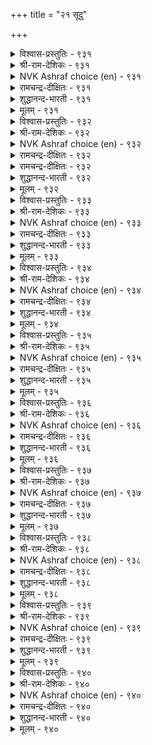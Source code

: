 +++
title = "२१ सूदु"

+++


<details><summary>विश्वास-प्रस्तुतिः - ९३१</summary>

वेण्डऱ्क वॆण्ड्रिडिनुम् सूदिनै वॆण्ड्रदूउम्  
तूण्डिऱ्पॊन् मीन्विऴुङ्गि अट्रु।       ९३१
</details>

<details><summary>श्री-राम-देशिकः - ९३१</summary>

अधिकारः ९४. द्यूतः  
न कुर्याज्जयशीलोऽपि द्यूतं, नश्येज्जितं धनम् ।  
मक्ष्याशया मीनभुक्तजलोद्गारसमं भवेत् ॥ ९३१॥
</details>

<details><summary>NVK Ashraf choice (en) - ९३१</summary>

०९३१
Don’t gamble even if you win for it draws you in
Like fishes drawn to shining baits.
(P.S. Sundaram), (N.V.K. Ashraf)
</details>

<details><summary>रामचन्द्र-दीक्षितः - ९३१</summary>

931 vēṇṭaṟka veṉṟiṭiṉum cūtiṉai veṉṟatūum  
tūṇṭiṟpoṉ mīṉviḻuṅki aṟṟu.

931\. Do not desire to gamble even if you win; for your gain is like the bait to a fish.  
</details>

<details><summary>शुद्धानन्द-भारती - ९३१</summary>

1\. வேண்டற்க வென்றிடினும் சூதினை வென்றதூஉம்  
தூண்டிற்பொன் மீன்விழுங்கி யற்று.  
Avoid gambling, albeit you win  
Gulping bait-hook what does fish gain?        931  
</details>

<details><summary>मूलम् - ९३१</summary>

वेण्डऱ्क वॆण्ड्रिडिनुम् सूदिनै वॆण्ड्रदूउम्  
तूण्डिऱ्पॊन् मीन्विऴुङ्गि अट्रु।       ९३१
</details>

<details><summary>विश्वास-प्रस्तुतिः - ९३२</summary>

ऒण्ड्रॆय्दि नूऱिऴक्कुम् सूदर्क्कुम् उण्डाङ्गॊल्  
नण्ड्रॆय्दि वाऴ्वदोर् आऱु।      ९३२
</details>

<details><summary>श्री-राम-देशिकः - ९३२</summary>

प्राप्यौकांशं शतांशानां त्यक्ता द्यूतोपसेवकः ।  
धर्मकामप्राप्तिमार्गं न लभेत कदाचन ॥ ९३२॥
</details>

<details><summary>NVK Ashraf choice (en) - ९३२</summary>

०९३२
Can gamblers gain anything good in life
Who gain one and lose a hundred? *
(P.S. Sundaram)
</details>

<details><summary>रामचन्द्र-दीक्षितः - ९३२</summary>

932 oṉṟueyti nūṟuiḻakkum cūtarkkum uṇṭāṅkol  
naṉṟueyti vāḻvatōr āṟu.

932\. Can gamblers who lose a hundred times before winning once ever dream of an upright life?  
</details>

<details><summary>रामचन्द्र-दीक्षितः - ९३२</summary>

932 oṉṟueyti nūṟuiḻakkum cūtarkkum uṇṭāṅkol  
naṉṟueyti vāḻvatōr āṟu.

932\. Can gamblers who lose a hundred times before winning once ever dream of an upright life?  
</details>

<details><summary>शुद्धानन्द-भारती - ९३२</summary>

2\. ஒன்றெய்தி நூறிழக்கும் சூதர்க்கும் உண்டாங்கொல்  
நன்றெய்தி வாழ்வதோர் ஆறு.  
Can gamblers in life good obtain  
Who lose a hundred one to gain?        932  
</details>

<details><summary>मूलम् - ९३२</summary>

ऒण्ड्रॆय्दि नूऱिऴक्कुम् सूदर्क्कुम् उण्डाङ्गॊल्  
नण्ड्रॆय्दि वाऴ्वदोर् आऱु।      ९३२
</details>

<details><summary>विश्वास-प्रस्तुतिः - ९३३</summary>

उरुळायम् ओवादु कूऱिन् पॊरुळायम्  
पोऒय्प् पुऱमे पडुम्।      ९३३
</details>

<details><summary>श्री-राम-देशिकः - ९३३</summary>

अक्षेण भ्रमणार्हेण लाभार्थं द्यूतकारिभिः ।  
सञ्चितार्थस्तथा लाभो रिपूणां सविधं व्रजेत् ॥ ९३३॥
</details>

<details><summary>NVK Ashraf choice (en) - ९३३</summary>

०९३३
To be lost all the time in the rolling dice
Is to lose your hoarded wealth to others.
(P.S. Sundaram)
</details>

<details><summary>रामचन्द्र-दीक्षितः - ९३३</summary>

933 uruḷāyam ōvātu kūṟiṉ poruḷāyam  
pōoyp puṟamē paṭum.

933\. If one continually plays with the rolling dice one’s riches desert one to enrich one’s enemies.  
</details>

<details><summary>शुद्धानन्द-भारती - ९३३</summary>

3\. உருளாயம் ஓவாது கூறின் பொருளாயம்  
போஒய்ப் புறமே படும்.  
If kings indulge in casting dice  
All their fortune will flow to foes.        933  
</details>

<details><summary>मूलम् - ९३३</summary>

उरुळायम् ओवादु कूऱिन् पॊरुळायम्  
पोऒय्प् पुऱमे पडुम्।      ९३३
</details>

<details><summary>विश्वास-प्रस्तुतिः - ९३४</summary>

सिऱुमै पलसॆय्दु सीरऴिक्कुम् सूदिन्  
वऱुमै तरुवदॊण्ड्रु इल्।      ९३४
</details>

<details><summary>श्री-राम-देशिकः - ९३४</summary>

स्वाश्रितानां बहुक्लेशप्रदानात् कीर्तिनाशनात् ।  
दारिद्र्यदायकं द्यूतसदृशं नास्ति किञ्चन ॥ ९३४॥
</details>

<details><summary>NVK Ashraf choice (en) - ९३४</summary>

०९३४
There is nothing like gambling to bring
Poverty, sorrow and disgrace.
(P.S. Sundaram)
</details>

<details><summary>रामचन्द्र-दीक्षितः - ९३४</summary>

934 ciṟumai palaceytu cīraḻikkum cūtiṉ  
vaṟumai taruvatuoṉṟu il.

934\. Nothing brings on poverty more than gambling. It ruins one’s fame and is the mother of all evils.  
</details>

<details><summary>शुद्धानन्द-भारती - ९३४</summary>

4\. சிறுமை பலசெய்து சீரழிக்கும் சூதின்  
வறுமை தருவதொன்று இல்.  
Nothing will make you poor like game  
Which adds to woes and ruins fame.        934  
</details>

<details><summary>मूलम् - ९३४</summary>

सिऱुमै पलसॆय्दु सीरऴिक्कुम् सूदिन्  
वऱुमै तरुवदॊण्ड्रु इल्।      ९३४
</details>

<details><summary>विश्वास-प्रस्तुतिः - ९३५</summary>

कवऱुम् कऴगमुम् कैयुम् तरुक्कि  
इवऱियार् इल्लागि यार्।      ९३५
</details>

<details><summary>श्री-राम-देशिकः - ९३५</summary>

स तु सर्वसमर्थोऽपि भवेन्नूनमकिञ्चनः ।  
अक्षं द्यूतस्थलं द्यूतकृत्यं यः सेवते सदा ॥ ९३५॥
</details>

<details><summary>NVK Ashraf choice (en) - ९३५</summary>

०९३५
They lose all who will not give up the dice,
The board and the throw.
(P.S. Sundaram)
</details>

<details><summary>रामचन्द्र-दीक्षितः - ९३५</summary>

935 kavaṟum kaḻakamum kaiyum tarukki  
ivaṟiyār illāki yār.

935\. None but those who dream of dice and the gaming table will come to grief.  
</details>

<details><summary>शुद्धानन्द-भारती - ९३५</summary>

5\. கவறும் கழகமும் கையும் தருக்கி  
இவறியார் இல்லாகி யார்.  
The game, game-hall and gambler's art  
Who sought with glee have come to nought.        935  
</details>

<details><summary>मूलम् - ९३५</summary>

कवऱुम् कऴगमुम् कैयुम् तरुक्कि  
इवऱियार् इल्लागि यार्।      ९३५
</details>

<details><summary>विश्वास-प्रस्तुतिः - ९३६</summary>

अगडारार् अल्लल् उऴप्पर्सू तॆन्नुम्  
मुगडियान् मूडप्पट् टार्।       ९३६
</details>

<details><summary>श्री-राम-देशिकः - ९३६</summary>

दारिद्र्यदेवता द्यूतनाम्नी यं तु समाश्रयेत् ।  
इह सर्वसुखैर्मुक्तः स परे नरकं व्रजेत् ॥ ९३६॥
</details>

<details><summary>NVK Ashraf choice (en) - ९३६</summary>

०९३६
Those blindfolded by the dark ogress called dice
Will starve and suffer in distress. *
(N.V.K. Ashraf), (S.M. Diaz)
</details>

<details><summary>रामचन्द्र-दीक्षितः - ९३६</summary>

936 akaṭārār allal uḻapparcūtu eṉṉum  
mukaṭiyāl mūṭappaṭ ṭār.

936\. Torments of poverty and hell befall one who is seized by the demon of gambling.  
</details>

<details><summary>शुद्धानन्द-भारती - ९३६</summary>

6\. அகடாரார் அல்லல் உழப்பர் சூதென்னும்  
முகடியால் மூடப்பட்ட டார்.  
Men swallowed by the ogress, dice  
Suffer grief and want by that vice.        936  
</details>

<details><summary>मूलम् - ९३६</summary>

अगडारार् अल्लल् उऴप्पर्सू तॆन्नुम्  
मुगडियान् मूडप्पट् टार्।       ९३६
</details>

<details><summary>विश्वास-प्रस्तुतिः - ९३७</summary>

पऴगिय सॆल्वमुम् पण्बुम् कॆडुक्कुम्  
कऴगत्तुक् कालै पुगिन्।      ९३७
</details>

<details><summary>श्री-राम-देशिकः - ९३७</summary>

पित्रार्जितधनं तस्य सद्गुणोऽपि विनश्यति ।  
द्यूतक्रीडाङ्गणे येन सर्वः कालोऽपि याप्यते ॥ ९३७॥
</details>

<details><summary>NVK Ashraf choice (en) - ९३७</summary>

०९३७
Time wasted in a gambling house
Will end one’s ancestral wealth and worth. *
(P.S. Sundaram)
</details>

<details><summary>रामचन्द्र-दीक्षितः - ९३७</summary>

937 paḻakiya celvamum paṇpum keṭukkum  
kaḻakattuk kālai pukiṉ.

937\. Ceaseless gambling destroys one’s ancestral wealth and fame.  
</details>

<details><summary>शुद्धानन्द-भारती - ९३७</summary>

7\. பழகிய செல்வமும் பண்பும் கெடுக்கும்  
கழகத்துக் காலை புகின்.  
If men their time in game-den spend  
Ancestral wealth and virtues end.        937  
</details>

<details><summary>मूलम् - ९३७</summary>

पऴगिय सॆल्वमुम् पण्बुम् कॆडुक्कुम्  
कऴगत्तुक् कालै पुगिन्।      ९३७
</details>

<details><summary>विश्वास-प्रस्तुतिः - ९३८</summary>

पॊरुळ् कॆडुत्तुप् पॊय्मेऱ्कॊळीइ अरुळ्गॆडुत्तु  
अल्लल् उऴप्पिक्कुम् सूदु।       ९३८
</details>

<details><summary>श्री-राम-देशिकः - ९३८</summary>

असत्यभाषणं वित्तनाशः कारुण्यवर्जनम् ।  
सर्वनिमाननर्थांश्च द्यूतकर्म प्रयच्छति ॥ ९३८॥
</details>

<details><summary>NVK Ashraf choice (en) - ९३८</summary>

०९३८
Dicing loses wealth, imposes lies,
Kills grace and causes sorrow.
(P.S. Sundaram)
</details>

<details><summary>रामचन्द्र-दीक्षितः - ९३८</summary>

938 poruḷkoṭuttup poymēṟ koḷīi aruḷkeṭuttu  
allal uḻappikkum cūtu.

938\. Gambling destroys wealth, makes one play false, kills all virtues, and brings on distress.  
</details>

<details><summary>शुद्धानन्द-भारती - ९३८</summary>

8\. பொருள்கெடுத்துப் பொய்மேற் கொளீஇ அருள்கெடுத்து  
அல்லல் உழப்பிக்கும் சூது.  
Game ruins wealth and spoils grace  
Leads to lies and wretched woes.        938  
</details>

<details><summary>मूलम् - ९३८</summary>

पॊरुळ् कॆडुत्तुप् पॊय्मेऱ्कॊळीइ अरुळ्गॆडुत्तु  
अल्लल् उऴप्पिक्कुम् सूदु।       ९३८
</details>

<details><summary>विश्वास-प्रस्तुतिः - ९३९</summary>

उडैसॆल्वम् ऊण्ऒळि कल्विऎण्ड्रु ऐन्दुम्  
अडैयावाम् आयङ् गॊळिन्।       ९३९
</details>

<details><summary>श्री-राम-देशिकः - ९३९</summary>

धनविद्यायशोवस्त्रभोजनानां च पञ्चकम् ।  
तं विहाय विनिर्याति सेवते द्यूतकर्म यः ॥ ९३९॥
</details>

<details><summary>NVK Ashraf choice (en) - ९३९</summary>

०९३९
Gambling will make one lose these five:
Riches, food, fame, learning and clothes.
(N.V.K. Ashraf)
</details>

<details><summary>रामचन्द्र-दीक्षितः - ९३९</summary>

939 uṭaicelvam ūṇoḷi kalviyeṉṟu aintum  
aṭaiyāvām āyam koḷiṉ.

939\. A king whose hobby is gambling has neither raiment nor food, nor wealth nor renown nor learning.  
</details>

<details><summary>शुद्धानन्द-भारती - ९३९</summary>

9\. உடைசெல்வம் ஊண்ஒளி கல்விஎன்று ஐந்தும்  
அடையாவாம் ஆயம் கொளின்.  
Dress, wealth, food, fame, learning-these five  
In gambler's hand will never thrive.        939  
</details>

<details><summary>मूलम् - ९३९</summary>

उडैसॆल्वम् ऊण्ऒळि कल्विऎण्ड्रु ऐन्दुम्  
अडैयावाम् आयङ् गॊळिन्।       ९३९
</details>

<details><summary>विश्वास-प्रस्तुतिः - ९४०</summary>

इऴत्तॊऱूउम् कादलिक्कुम् सूदेबोल् तुन्बम्  
उऴत्तॊऱूउम् कादट्रु उयिर्।       ९४०
</details>

<details><summary>श्री-राम-देशिकः - ९४०</summary>

असकृन्नष्टत्तोऽपि द्यूतं कुर्याद्यथेपस्या ।  
रोगार्तोऽप्यसकृत्तद्वन्मर्त्यो वाञ्छति जीवितुम् ॥ ९४०॥
</details>

<details><summary>NVK Ashraf choice (en) - ९४०</summary>

०९४०
Like the attachment to life despite sufferings
Is the love for gambling despite loss. *
(K. Kannan)
</details>

<details><summary>रामचन्द्र-दीक्षितः - ९४०</summary>

940 iḻattoṟūum kātalikkum cūtēpōl tuṉpam  
uḻattoṟūum kātaṟṟu uyir.

940\. In spite of all the ills of life we cling to it. In spite of all losses, a gambler clings to his dice.  
</details>

<details><summary>शुद्धानन्द-भारती - ९४०</summary>

10\. இழத்தொறூஉம் காதலிக்கும் சூதேபோல் துன்பம்  
உழத்தொறூஉம் காதற்று உயிர்.  
Love for game grows with every loss  
As love for life with sorrows grows.        940  
</details>

<details><summary>मूलम् - ९४०</summary>

इऴत्तॊऱूउम् कादलिक्कुम् सूदेबोल् तुन्बम्  
उऴत्तॊऱूउम् कादट्रु उयिर्।       ९४०
</details>
